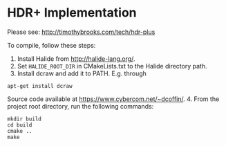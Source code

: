 # HDR+ Implementation
Please see: http://timothybrooks.com/tech/hdr-plus

To compile, follow these steps:
1. Install Halide from http://halide-lang.org/.
2. Set `HALIDE_ROOT_DIR` in CMakeLists.txt to the Halide directory path.
3. Install dcraw and add it to PATH. E.g. through
```
apt-get install dcraw
```
Source code available at https://www.cybercom.net/~dcoffin/.
4. From the project root directory, run the following commands:
```
mkdir build
cd build
cmake ..
make
```
